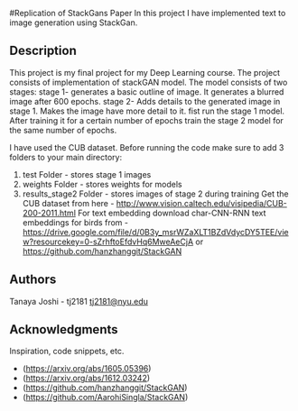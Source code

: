 #Replication of StackGans Paper
In this project I have implemented text to image generation using StackGan.

## Description
This project is my final project for my Deep Learning course. The project consists of implementation of stackGAN model. The model consists of two stages:
stage 1- generates a basic outline of image. It generates a blurred image after 600 epochs.
stage 2- Adds details to the generated image in stage 1. Makes the image have more detail to it.
fist run the stage 1 model. After training it for a certain number of epochs train the stage 2 model for the same number of epochs.

I have used the CUB dataset. Before running the code make sure to add 3 folders to your main directory:
1. test Folder - stores stage 1 images
2. weights Folder - stores weights for models
3. results_stage2 Folder - stores images of stage 2 during training
Get the CUB dataset from here - http://www.vision.caltech.edu/visipedia/CUB-200-2011.html
For text embedding download char-CNN-RNN text embeddings for birds from -
https://drive.google.com/file/d/0B3y_msrWZaXLT1BZdVdycDY5TEE/view?resourcekey=0-sZrhftoEfdvHq6MweAeCjA or https://github.com/hanzhanggit/StackGAN
## Authors

Tanaya Joshi - tj2181
tj2181@nyu.edu

## Acknowledgments

Inspiration, code snippets, etc.
* (https://arxiv.org/abs/1605.05396)
* (https://arxiv.org/abs/1612.03242)
* (https://github.com/hanzhanggit/StackGAN)
* (https://github.com/AarohiSingla/StackGAN)
